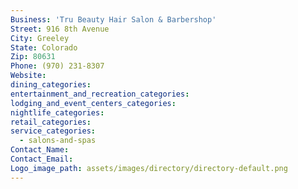 ```yaml
---
Business: 'Tru Beauty Hair Salon & Barbershop'
Street: 916 8th Avenue
City: Greeley
State: Colorado
Zip: 80631
Phone: (970) 231-8307
Website:
dining_categories:
entertainment_and_recreation_categories:
lodging_and_event_centers_categories:
nightlife_categories:
retail_categories:
service_categories:
  - salons-and-spas
Contact_Name:
Contact_Email:
Logo_image_path: assets/images/directory/directory-default.png
---
```



